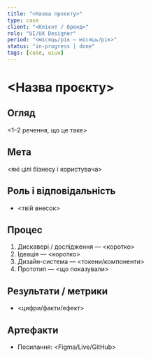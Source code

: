 ```yaml
---
title: "<Назва проєкту>"
type: case
client: "<Клієнт / бренд>"
role: "UI/UX Designer"
period: "<місяць/рік – місяць/рік>"
status: "in-progress | done"
tags: [case, uiux]
---
```


# <Назва проєкту>

## Огляд
<1–2 речення, що це таке>

## Мета
<які цілі бізнесу і користувача>

## Роль і відповідальність
- <твій внесок>

## Процес
1. Дискавері / дослідження — <коротко>
2. Ідеація — <коротко>
3. Дизайн-система — <токени/компоненти>
4. Прототип — <що показували>

## Результати / метрики
- <цифри/факти/ефект>

## Артефакти
- Посилання: <Figma/Live/GitHub>

